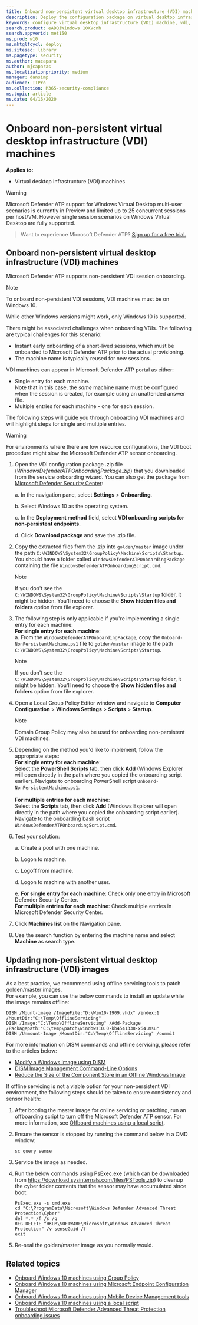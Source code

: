 ```yaml
---
title: Onboard non-persistent virtual desktop infrastructure (VDI) machines
description: Deploy the configuration package on virtual desktop infrastructure (VDI) machine so that they are onboarded to Microsoft Defender ATP the service.
keywords: configure virtual desktop infrastructure (VDI) machine, vdi, machine management, configure Windows ATP endpoints, configure Microsoft Defender Advanced Threat Protection endpoints
search.product: eADQiWindows 10XVcnh
search.appverid: met150
ms.prod: w10
ms.mktglfcycl: deploy
ms.sitesec: library
ms.pagetype: security
ms.author: macapara
author: mjcaparas
ms.localizationpriority: medium
manager: dansimp
audience: ITPro
ms.collection: M365-security-compliance 
ms.topic: article
ms.date: 04/16/2020
---
```


# Onboard non-persistent virtual desktop infrastructure (VDI) machines

**Applies to:**
- Virtual desktop infrastructure (VDI) machines

>[!WARNING]
> Microsoft Defender ATP support for Windows Virtual Desktop multi-user scenarios is currently in Preview and limited up to 25 concurrent sessions per host/VM. However single session scenarios on Windows Virtual Desktop are fully supported.

>Want to experience Microsoft Defender ATP? [Sign up for a free trial.](https://www.microsoft.com/microsoft-365/windows/microsoft-defender-atp?ocid=docs-wdatp-configvdi-abovefoldlink)

## Onboard non-persistent virtual desktop infrastructure (VDI) machines

Microsoft Defender ATP supports non-persistent VDI session onboarding. 

>[!Note]
>To onboard non-persistent VDI sessions, VDI machines must be on Windows 10.
>
>While other Windows versions might work, only Windows 10 is supported.

There might be associated challenges when onboarding VDIs. The following are typical challenges for this scenario:

- Instant early onboarding of a short-lived sessions, which must be onboarded to Microsoft Defender ATP prior to the actual provisioning.
- The machine name is typically reused for new sessions.

VDI machines can appear in Microsoft Defender ATP portal as either:

- Single entry for each machine.  
Note that in this case, the *same* machine name must be configured when the session is created, for example using an unattended answer file.
- Multiple entries for each machine - one for each session.

The following steps will guide you through onboarding VDI machines and will highlight steps for single and multiple entries.

>[!WARNING]
> For environments where there are low resource configurations, the VDI boot procedure might slow the Microsoft Defender ATP sensor onboarding. 

1.  Open the VDI configuration package .zip file (*WindowsDefenderATPOnboardingPackage.zip*) that you downloaded from the service onboarding wizard. You can also get the package from [Microsoft Defender Security Center](https://securitycenter.windows.com/):

    a.  In the navigation pane, select **Settings** > **Onboarding**.

    b. Select Windows 10 as the operating system.

    c.  In the **Deployment method** field, select **VDI onboarding scripts for non-persistent endpoints**.

    d. Click **Download package** and save the .zip file.

2. Copy the extracted files from the .zip into `golden/master` image under the path `C:\WINDOWS\System32\GroupPolicy\Machine\Scripts\Startup`. You should have a folder called `WindowsDefenderATPOnboardingPackage` containing the file `WindowsDefenderATPOnboardingScript.cmd`.

    >[!NOTE]
    >If you don't see the `C:\WINDOWS\System32\GroupPolicy\Machine\Scripts\Startup` folder, it might be hidden. You'll need to choose the **Show hidden files and folders** option from file explorer.

3. The following step is only applicable if you're implementing a single entry for each machine: <br>
    **For single entry for each machine**:<br>
        a. From the `WindowsDefenderATPOnboardingPackage`, copy the `Onboard-NonPersistentMachine.ps1` file to `golden/master` image to the path `C:\WINDOWS\System32\GroupPolicy\Machine\Scripts\Startup`. <br>

    >[!NOTE]
    >If you don't see the `C:\WINDOWS\System32\GroupPolicy\Machine\Scripts\Startup` folder, it might be hidden. You'll need to choose the **Show hidden files and folders** option from file explorer.

4. Open a Local Group Policy Editor window and navigate to **Computer Configuration** > **Windows Settings** > **Scripts** > **Startup**.

    >[!NOTE]
    >Domain Group Policy may also be used for onboarding non-persistent VDI machines.

5. Depending on the method you'd like to implement, follow the appropriate steps: <br>
  **For single entry for each machine**:<br>
  Select the **PowerShell Scripts** tab, then click **Add** (Windows Explorer will open directly in the path where you copied the onboarding script earlier). Navigate to onboarding PowerShell script `Onboard-NonPersistentMachine.ps1`. <br><br>
  **For multiple entries for each machine**:<br>
  Select the **Scripts** tab, then click **Add** (Windows Explorer will open directly in the path where you copied the onboarding script earlier). Navigate to the onboarding bash script `WindowsDefenderATPOnboardingScript.cmd`.

6. Test your solution:

    a. Create a pool with one machine.
      
    b. Logon to machine.
      
    c. Logoff from machine.

    d. Logon to machine with another user.
      
    e. **For single entry for each machine**: Check only one entry in Microsoft Defender Security Center.<br>
    **For multiple entries for each machine**: Check multiple entries in Microsoft Defender Security Center.

7. Click **Machines list** on the Navigation pane.

8. Use the search function by entering the machine name and select **Machine** as search type.

## Updating non-persistent virtual desktop infrastructure (VDI) images
As a best practice, we recommend using offline servicing tools to patch golden/master images.<br>
For example, you can use the below commands to install an update while the image remains offline:

```
DISM /Mount-image /ImageFile:"D:\Win10-1909.vhdx" /index:1 /MountDir:"C:\Temp\OfflineServicing" 
DISM /Image:"C:\Temp\OfflineServicing" /Add-Package /Packagepath:"C:\temp\patch\windows10.0-kb4541338-x64.msu"
DISM /Unmount-Image /MountDir:"C:\Temp\OfflineServicing" /commit
```

For more information on DISM commands and offline servicing, please refer to the articles below:
- [Modify a Windows image using DISM](https://docs.microsoft.com/windows-hardware/manufacture/desktop/mount-and-modify-a-windows-image-using-dism)
- [DISM Image Management Command-Line Options](https://docs.microsoft.com/windows-hardware/manufacture/desktop/dism-image-management-command-line-options-s14)
- [Reduce the Size of the Component Store in an Offline Windows Image](https://docs.microsoft.com/windows-hardware/manufacture/desktop/reduce-the-size-of-the-component-store-in-an-offline-windows-image)

If offline servicing is not a viable option for your non-persistent VDI environment, the following steps should be taken to ensure consistency and sensor health:

1. After booting the master image for online servicing or patching, run an offboarding script to turn off the Microsoft Defender ATP sensor. For more information, see [Offboard machines using a local script](configure-endpoints-script.md#offboard-machines-using-a-local-script).

2. Ensure the sensor is stopped by running the command below in a CMD window:

    ```
    sc query sense
    ```

3. Service the image as needed.

4. Run the below commands using PsExec.exe (which can be downloaded from https://download.sysinternals.com/files/PSTools.zip) to cleanup the cyber folder contents that the sensor may have accumulated since boot:

    ```
    PsExec.exe -s cmd.exe
    cd "C:\ProgramData\Microsoft\Windows Defender Advanced Threat Protection\Cyber"
    del *.* /f /s /q
    REG DELETE “HKLM\SOFTWARE\Microsoft\Windows Advanced Threat Protection" /v senseGuid /f
    exit
    ```

5. Re-seal the golden/master image as you normally would.

## Related topics
- [Onboard Windows 10 machines using Group Policy](configure-endpoints-gp.md)
- [Onboard Windows 10 machines using Microsoft Endpoint Configuration Manager](configure-endpoints-sccm.md)
- [Onboard Windows 10 machines using Mobile Device Management tools](configure-endpoints-mdm.md)
- [Onboard Windows 10 machines using a local script](configure-endpoints-script.md)
- [Troubleshoot Microsoft Defender Advanced Threat Protection onboarding issues](troubleshoot-onboarding.md)
